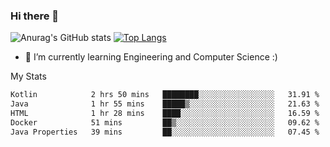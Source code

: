 ### Hi there 👋

![Anurag's GitHub stats](https://github-readme-stats.vercel.app/api?username=MatteoIorio11&show_icons=true&theme=dark) 
[![Top Langs](https://github-readme-stats.vercel.app/api/top-langs/?username=MatteoIorio11&theme=dark)](https://github.com/MatteoIorio11/github-readme-stats)

- 🌱 I’m currently learning Engineering and Computer Science :)

<!--
**MatteoIorio11/MatteoIorio11** is a ✨ _special_ ✨ repository because its `README.md` (this file) appears on your GitHub profile.

Here are some ideas to get you started:

- 🔭 I’m currently working on ...
- 🌱 I’m currently learning ...
- 👯 I’m looking to collaborate on ...
- 🤔 I’m looking for help with ...
- 💬 Ask me about ...
- 📫 How to reach me: ...
- 😄 Pronouns: ...
- ⚡ Fun fact: ...
-->
My Stats
<!--START_SECTION:waka-->

```txt
Kotlin            2 hrs 50 mins   ████████░░░░░░░░░░░░░░░░░   31.91 %
Java              1 hr 55 mins    █████▒░░░░░░░░░░░░░░░░░░░   21.63 %
HTML              1 hr 28 mins    ████░░░░░░░░░░░░░░░░░░░░░   16.59 %
Docker            51 mins         ██▒░░░░░░░░░░░░░░░░░░░░░░   09.62 %
Java Properties   39 mins         ██░░░░░░░░░░░░░░░░░░░░░░░   07.45 %
```

<!--END_SECTION:waka-->
